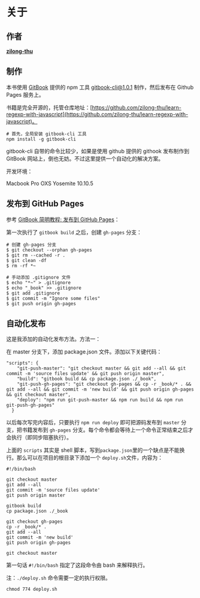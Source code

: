 # 关于

## 作者
**[zilong-thu](https://github.com/zilong-thu)**

## 制作
本书使用 [GitBook](https://www.gitbook.com/) 提供的 npm 工具 [gitbook-cli@1.0.1](https://www.npmjs.com/package/gitbook-cli) 制作，然后发布在 Github Pages 服务上。

书籍是完全开源的，托管仓库地址：[https://github.com/zilong-thu/learn-regexp-with-javascript](https://github.com/zilong-thu/learn-regexp-with-javascript)。

```
# 首先，全局安装 gitbook-cli 工具
npm install -g gitbook-cli
```

gitbook-cli 自带的命令比较少，如果是使用 github 提供的 githook 发布制作到 GitBook 网站上，倒也无妨。不过这里提供一个自动化的解决方案。

开发环境：

Macbook Pro OXS Yosemite 10.10.5

## 发布到 GitHub Pages

参考 [GitBook 简明教程: 发布到 GitHub Pages](http://www.chengweiyang.cn/gitbook/github-pages/README.html)：

第一次执行了 `gitbook build` 之后，创建 `gh-pages` 分支：

```
# 创建 gh-pages 分支
$ git checkout --orphan gh-pages
$ git rm --cached -r .
$ git clean -df
$ rm -rf *~

# 手动添加 .gitignore 文件
$ echo "*~" > .gitignore
$ echo "_book" >> .gitignore
$ git add .gitignore
$ git commit -m "Ignore some files"
$ git push origin gh-pages
```

## 自动化发布

这是我添加的自动化发布方法。方法一：

在 master 分支下，添加 package.json 文件。添加以下关键代码：

```
"scripts": {
    "git-push-master": "git checkout master && git add --all && git commit -m 'source files update' && git push origin master",
    "build": "gitbook build && cp package.json ./_book",
    "git-push-gh-pages": "git checkout gh-pages && cp -r _book/* . && git add --all && git commit -m 'new build' && git push origin gh-pages && git checkout master",
    "deploy": "npm run git-push-master && npm run build && npm run git-push-gh-pages"
  }
```

以后每次写完内容后，只要执行 `npm run deploy` 即可把源码发布到 `master` 分支，把书籍发布到 `gh-pages` 分支。每个命令都会等待上一个命令正常结束之后才会执行（即同步阻塞执行）。

上面的 `scripts` 其实是 shell 脚本，写到`package.json`里的一个缺点是不能换行。那么可以在项目的根目录下添加一个 `deploy.sh`文件，内容为：

```
#!/bin/bash

git checkout master
git add --all
git commit -m 'source files update'
git push origin master

gitbook build
cp package.json ./_book

git checkout gh-pages
cp -r _book/* .
git add --all
git commit -m 'new build'
git push origin gh-pages

git checkout master
```

第一句话 `#!/bin/bash` 指定了这段命令由 bash 来解释执行。

注：`./deploy.sh` 命令需要一定的执行权限。

```
chmod 774 deploy.sh
```

